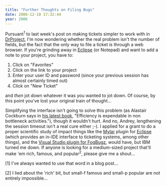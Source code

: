 ```yaml
---
title: "Further Thoughts on Filing Bugs"
date: 2006-12-18 17:32:44
year: 2006
---
```

Pursuant<sup>1</sup> to last week's post on making tickets simpler to work with in <a href="http://www.drproject.org">DrProject</a>, I'm now wondering whether the real problem isn't the number of fields, but the fact that the only way to file a ticket is through a web browser.  If you're grinding away in <a href="http://www.eclipse.org">Eclipse</a> (or Notepad) and want to add a note to your project, you have to:
<ol>
	<li>Click on "Favorites"</li>
	<li>Click on the link to your project</li>
	<li>Enter your user ID and password (since your previous session has almost certainly timed out)</li>
	<li>Click on "New Ticket"</li>
</ol>
and <em>then</em> jot down whatever it was you wanted to jot down.  Of course, by this point you've lost your original train of thought...

Simplifying the interface isn't going to solve this problem (as Alastair Cockburn says in <a href="http://www.amazon.com/gp/product/0201699699">his latest book</a>, "Efficiency is expendable in non bottleneck activities."), though it wouldn't hurt.  And no, Andrey, lengthening the session timeout isn't a real cure either ;-).  I applied for a grant to do a proper scientific study of impact things like the <a href="http://www.eclipse.org/mylar/">Mylar</a> plugin for <a href="http://www.eclipse.org">Eclipse</a> (which provides an in-IDE interface to ticketing systems, among other things), and the <a href="http://www.fogcreek.com/FogBugz/KB/setup/InstallFogBugzforVisualSt.html">Visual Studio plugin for FogBugz</a>, would have, but IBM turned me down.  If anyone is looking for a medium-sized project that'll make 'em rich, famous, and popular<sup>2</sup>, please give me a shout...

[1] I've always wanted to use that word in a blog post...

[2] I lied about the 'rich' bit, but small-f famous and small-p popular are not entirely impossible...
